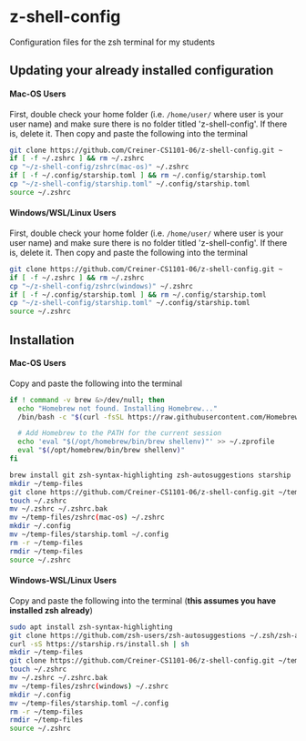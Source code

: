 # z-shell-config
Configuration files for the zsh terminal for my students
## Updating your already installed configuration
#### Mac-OS Users
First, double check your home folder (i.e. `/home/user/` where user is your user name) and make sure there is no folder titled 'z-shell-config'. If there is, delete it. Then copy and paste the following into the terminal
```sh
git clone https://github.com/Creiner-CS1101-06/z-shell-config.git ~
if [ -f ~/.zshrc ] && rm ~/.zshrc
cp "~/z-shell-config/zshrc(mac-os)" ~/.zshrc
if [ -f ~/.config/starship.toml ] && rm ~/.config/starship.toml
cp "~/z-shell-config/starship.toml" ~/.config/starship.toml
source ~/.zshrc  
```

#### Windows/WSL/Linux Users
First, double check your home folder (i.e. `/home/user/` where user is your user name) and make sure there is no folder titled 'z-shell-config'. If there is, delete it. Then copy and paste the following into the terminal
```sh
git clone https://github.com/Creiner-CS1101-06/z-shell-config.git ~
if [ -f ~/.zshrc ] && rm ~/.zshrc
cp "~/z-shell-config/zshrc(windows)" ~/.zshrc
if [ -f ~/.config/starship.toml ] && rm ~/.config/starship.toml
cp "~/z-shell-config/starship.toml" ~/.config/starship.toml
source ~/.zshrc  
```

## Installation

#### Mac-OS Users
Copy and paste the following into the terminal
```sh
if ! command -v brew &>/dev/null; then
  echo "Homebrew not found. Installing Homebrew..."
  /bin/bash -c "$(curl -fsSL https://raw.githubusercontent.com/Homebrew/install/HEAD/install.sh)"

  # Add Homebrew to the PATH for the current session
  echo 'eval "$(/opt/homebrew/bin/brew shellenv)"' >> ~/.zprofile
  eval "$(/opt/homebrew/bin/brew shellenv)"
fi

brew install git zsh-syntax-highlighting zsh-autosuggestions starship
mkdir ~/temp-files
git clone https://github.com/Creiner-CS1101-06/z-shell-config.git ~/temp-files
touch ~/.zshrc
mv ~/.zshrc ~/.zshrc.bak
mv ~/temp-files/zshrc(mac-os) ~/.zshrc
mkdir ~/.config
mv ~/temp-files/starship.toml ~/.config
rm -r ~/temp-files
rmdir ~/temp-files
source ~/.zshrc
```

#### Windows-WSL/Linux Users
Copy and paste the following into the terminal (**this assumes you have installed zsh already**)
```sh
sudo apt install zsh-syntax-highlighting
git clone https://github.com/zsh-users/zsh-autosuggestions ~/.zsh/zsh-autosuggestions
curl -sS https://starship.rs/install.sh | sh
mkdir ~/temp-files
git clone https://github.com/Creiner-CS1101-06/z-shell-config.git ~/temp-files
touch ~/.zshrc
mv ~/.zshrc ~/.zshrc.bak
mv ~/temp-files/zshrc(windows) ~/.zshrc
mkdir ~/.config
mv ~/temp-files/starship.toml ~/.config
rm -r ~/temp-files
rmdir ~/temp-files
source ~/.zshrc
```
